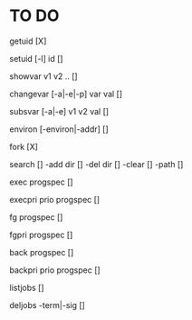 # TO DO

getuid [X]

setuid [-l] id []

showvar v1 v2 .. []

changevar [-a|-e|-p] var val []

subsvar [-a|-e] v1 v2 val []

environ [-environ|-addr] []

fork [X]

search []
       -add dir []
       -del dir []
       -clear []
       -path []

exec progspec []

execpri prio progspec []

fg progspec []

fgpri progspec []

back progspec []

backpri prio progspec []

listjobs []

deljobs -term|-sig []